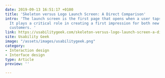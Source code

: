 ```yaml
---
date: 2019-09-13 16:51:17 +0100
title: 'Skeleton versus Logo Launch Screen: A Direct Comparison'
intro: 'The launch screen is the first page that opens when a user taps the app icon.
  It plays a critical role in creating a first impression for both new and existing
  customers. '
link: https://usabilitygeek.com/skeleton-versus-logo-launch-screen-a-direct-comparison/
site: Usability Geek
image: "/assets/images/usabilitygeek.png"
category:
- Interaction design
- Interface design
type: Article
preview: ''

---
```

